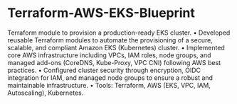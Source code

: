 # Terraform-AWS-EKS-Blueprint
Terraform module to provision a production-ready EKS cluster.
• Developed reusable Terraform modules to automate the provisioning of a secure, scalable, and compliant Amazon EKS (Kubernetes) cluster.
• Implemented core AWS infrastructure including VPCs, IAM roles, node groups, and managed add-ons (CoreDNS, Kube-Proxy, VPC CNI) following AWS best practices.
• Configured cluster security through encryption, OIDC integration for IAM, and managed node groups to ensure a robust and maintainable infrastructure.
• Tools: Terraform, AWS (EKS, VPC, IAM, Autoscaling), Kubernetes.
